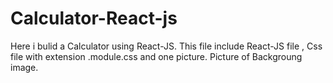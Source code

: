 # Calculator-React-js

Here i bulid a Calculator using React-JS.
This file include React-JS file , Css file with extension .module.css and one picture.
Picture of Backgroung image.

